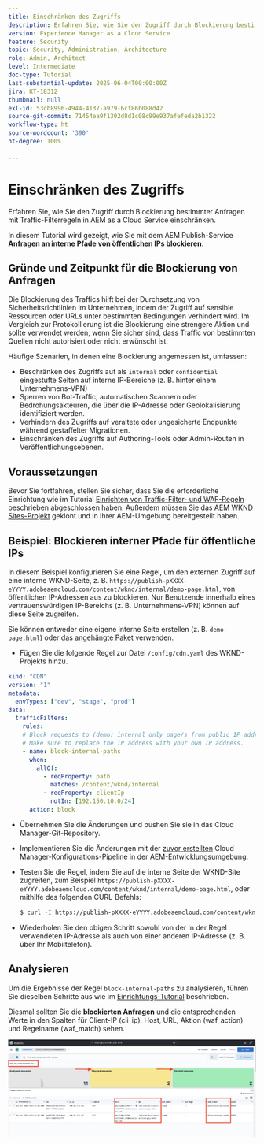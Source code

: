 ```yaml
---
title: Einschränken des Zugriffs
description: Erfahren Sie, wie Sie den Zugriff durch Blockierung bestimmter Anfragen mit Traffic-Filterregeln in AEM as a Cloud Service einschränken.
version: Experience Manager as a Cloud Service
feature: Security
topic: Security, Administration, Architecture
role: Admin, Architect
level: Intermediate
doc-type: Tutorial
last-substantial-update: 2025-06-04T00:00:00Z
jira: KT-18312
thumbnail: null
exl-id: 53cb8996-4944-4137-a979-6cf86b088d42
source-git-commit: 71454ea9f1302d8d1c08c99e937afefeda2b1322
workflow-type: ht
source-wordcount: '390'
ht-degree: 100%

---
```


# Einschränken des Zugriffs

Erfahren Sie, wie Sie den Zugriff durch Blockierung bestimmter Anfragen mit Traffic-Filterregeln in AEM as a Cloud Service einschränken.

In diesem Tutorial wird gezeigt, wie Sie mit dem AEM Publish-Service **Anfragen an interne Pfade von öffentlichen IPs blockieren**.

## Gründe und Zeitpunkt für die Blockierung von Anfragen

Die Blockierung des Traffics hilft bei der Durchsetzung von Sicherheitsrichtlinien im Unternehmen, indem der Zugriff auf sensible Ressourcen oder URLs unter bestimmten Bedingungen verhindert wird. Im Vergleich zur Protokollierung ist die Blockierung eine strengere Aktion und sollte verwendet werden, wenn Sie sicher sind, dass Traffic von bestimmten Quellen nicht autorisiert oder nicht erwünscht ist.

Häufige Szenarien, in denen eine Blockierung angemessen ist, umfassen:

- Beschränken des Zugriffs auf als `internal` oder `confidential` eingestufte Seiten auf interne IP-Bereiche (z. B. hinter einem Unternehmens-VPN)
- Sperren von Bot-Traffic, automatischen Scannern oder Bedrohungsakteuren, die über die IP-Adresse oder Geolokalisierung identifiziert werden.
- Verhindern des Zugriffs auf veraltete oder ungesicherte Endpunkte während gestaffelter Migrationen.
- Einschränken des Zugriffs auf Authoring-Tools oder Admin-Routen in Veröffentlichungsebenen.

## Voraussetzungen

Bevor Sie fortfahren, stellen Sie sicher, dass Sie die erforderliche Einrichtung wie im Tutorial [Einrichten von Traffic-Filter- und WAF-Regeln](../setup.md) beschrieben abgeschlossen haben. Außerdem müssen Sie das [AEM WKND Sites-Projekt](https://github.com/adobe/aem-guides-wknd) geklont und in Ihrer AEM-Umgebung bereitgestellt haben.

## Beispiel: Blockieren interner Pfade für öffentliche IPs

In diesem Beispiel konfigurieren Sie eine Regel, um den externen Zugriff auf eine interne WKND-Seite, z. B. `https://publish-pXXXX-eYYYY.adobeaemcloud.com/content/wknd/internal/demo-page.html`, von öffentlichen IP-Adressen aus zu blockieren. Nur Benutzende innerhalb eines vertrauenswürdigen IP-Bereichs (z. B. Unternehmens-VPN) können auf diese Seite zugreifen.

Sie können entweder eine eigene interne Seite erstellen (z. B. `demo-page.html`) oder das [angehängte Paket](../assets/how-to/demo-internal-pages-package.zip) verwenden.

- Fügen Sie die folgende Regel zur Datei `/config/cdn.yaml` des WKND-Projekts hinzu.

```yaml
kind: "CDN"
version: "1"
metadata:
  envTypes: ["dev", "stage", "prod"]
data:
  trafficFilters:
    rules:
    # Block requests to (demo) internal only page/s from public IP address but allow from internal IP address.
    # Make sure to replace the IP address with your own IP address.
    - name: block-internal-paths
      when:
        allOf:
          - reqProperty: path
            matches: /content/wknd/internal
          - reqProperty: clientIp
            notIn: [192.150.10.0/24]
      action: block    
```

- Übernehmen Sie die Änderungen und pushen Sie sie in das Cloud Manager-Git-Repository.

- Implementieren Sie die Änderungen mit der [zuvor erstellten](../setup.md#deploy-rules-using-adobe-cloud-manager) Cloud Manager-Konfigurations-Pipeline in der AEM-Entwicklungsumgebung.

- Testen Sie die Regel, indem Sie auf die interne Seite der WKND-Site zugreifen, zum Beispiel `https://publish-pXXXX-eYYYY.adobeaemcloud.com/content/wknd/internal/demo-page.html`, oder mithilfe des folgenden CURL-Befehls:

  ```bash
  $ curl -I https://publish-pXXXX-eYYYY.adobeaemcloud.com/content/wknd/internal/demo-page.html
  ```

- Wiederholen Sie den obigen Schritt sowohl von der in der Regel verwendeten IP-Adresse als auch von einer anderen IP-Adresse (z. B. über Ihr Mobiltelefon).

## Analysieren

Um die Ergebnisse der Regel `block-internal-paths` zu analysieren, führen Sie dieselben Schritte aus wie im [Einrichtungs-Tutorial](../setup.md#cdn-logs-ingestion) beschrieben.

Diesmal sollten Sie die **blockierten Anfragen** und die entsprechenden Werte in den Spalten für Client-IP (cli_ip), Host, URL, Aktion (waf_action) und Regelname (waf_match) sehen.

![ELK-Tool-Dashboard – Blockierte Anfragen](../assets/how-to/elk-tool-dashboard-blocked.png)
